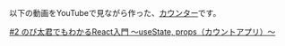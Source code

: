 以下の動画をYouTubeで見ながら作った、[カウンター](https://react-counter-tawny-eight.vercel.app/)です。


[#2 のび太君でもわかるReact入門 〜useState, props（カウントアプリ）〜](https://www.youtube.com/watch?v=eEl1H62o3VQ)

